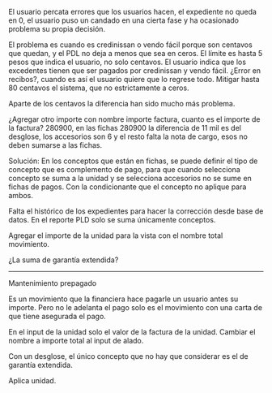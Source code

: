 El usuario percata errores que los usuarios hacen, el expediente no queda en 0, el usuario puso un candado en una cierta fase y ha ocasionado problema su propia decisión.

El problema es cuando es credinissan o vendo fácil porque son centavos que quedan, y el PDL no deja a menos que sea en ceros. El límite es hasta 5 pesos que indica el usuario, no solo centavos. El usuario indica que los excedentes tienen que ser pagados por credinissan y vendo fácil. ¿Error en recibos?, cuando es así el usuario quiere que lo regrese todo. Mitigar hasta 80 centavos el sistema, que no estrictamente a ceros.

Aparte de los centavos la diferencia han sido mucho más problema.

¿Agregar otro importe con nombre importe factura, cuanto es el importe de la factura? 280900, en las fichas 280900 la diferencia de 11 mil es del desglose, los accesorios son 6 y el resto falta la nota de cargo, esos no deben sumarse a las fichas. 

Solución: En los conceptos que están en fichas, se puede definir el tipo de concepto que es complemento de pago, para que cuando selecciona concepto se suma a la unidad y se selecciona accesorios no se sume en fichas de pagos. Con la condicionante que el concepto no aplique para ambos. 

Falta el histórico de los expedientes para hacer la corrección desde base de datos.
En el reporte PLD solo se suma únicamente conceptos.

Agregar el importe de la unidad para la vista con el nombre total movimiento.

¿La suma de garantía extendida? 

--- 

Mantenimiento prepagado

Es un movimiento que la financiera hace pagarle un usuario antes su importe. Pero no le adelanta el pago solo es el movimiento con una carta de que tiene asegurada el pago.

En el input de la unidad solo el valor de la factura de la unidad. Cambiar el nombre a importe total al input de alado.

Con un desglose, el único concepto que no hay que considerar es el de garantía extendida.

Aplica unidad.







